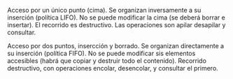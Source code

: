 Acceso por un único punto (cima). Se organizan inversamente a su inserción (política LIFO). No se puede modificar la cima (se deberá borrar e insertar). El recorrido es destructivo. Las operaciones son apilar desapilar y consultar.

Acceso por dos puntos, insercción y borrado. Se organizan directamente a su inserción (política FIFO). No se puede modificar sis elementos accesibles (habrá que copiar y destruir todo el contenido). Recorrido destructivo, con operaciones encolar, desencolar, y consultar el primero.